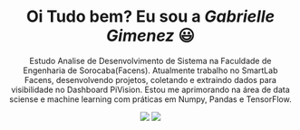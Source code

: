  <h1 align="center">Oi Tudo bem? Eu sou a <i>Gabrielle Gimenez</i></a> 😃️</h1>
  <p align="center">Estudo Analise de Desenvolvimento de Sistema na Faculdade de Engenharia de Sorocaba(Facens). Atualmente trabalho no SmartLab Facens, desenvolvendo projetos, coletando e extraindo dados para visibilidade no Dashboard PiVision. Estou me aprimorando na área de data sciense e machine learning com práticas em Numpy, Pandas e TensorFlow. 
</div>
<div align="center">
  <a href="" target="_blank"><img src="https://img.shields.io/badge/-LinkedIn-%230077B5?style=for-the-badge&logo=linkedin&logoColor=white" target="_blank"></a> 
  <a href="mailto:gabrielle.jardim99@gmail.com"><img src="https://img.shields.io/badge/-Gmail-%23333?style=for-the-badge&logo=gmail&logoColor=white" target="_blank"></a>
</div>
